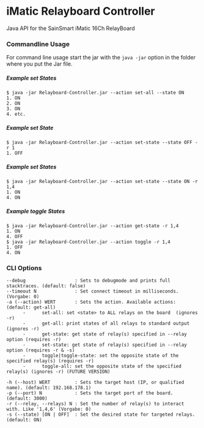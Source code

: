 # iMatic Relayboard Controller
Java API for the SainSmart iMatic 16Ch RelayBoard

### Commandline Usage
For command line usage start the jar with the `java -jar` option in the folder where you put the Jar file.


##### Example set States
```
$ java -jar Relayboard-Controller.jar --action set-all --state ON
1. ON
2. ON
3. ON
4. etc.  
```
##### Example set State
```
$ java -jar Relayboard-Controller.jar --action set-state --state OFF -r 1
1. OFF  
```
##### Example set States
```
$ java -jar Relayboard-Controller.jar --action set-state --state ON -r 1,4
1. ON  
4. ON
```
##### Example toggle States
```
$ java -jar Relayboard-Controller.jar --action get-state -r 1,4
1. ON  
4. OFF
$ java -jar Relayboard-Controller.jar --action toggle -r 1,4
1. OFF  
4. ON
```

### CLI Options

    --debug                  : Sets to debugmode and prints full stacktraces. (default: false)
    --timeout N              : Set connect timeout in milliseconds. (Vorgabe: 0)
    -a (--action) WERT       : Sets the action. Available actions: (default: get-all)
          -      set-all: set <state> to ALL relays on the board  (ignores -r)
          -      get-all: print states of all relays to standard output (ignores -r)
          -      get-state: get state of relay(s) specified in --relay option (requires -r)
          -      set-state: get state of relay(s) specified in --relay option (requires -r & -s)
          -      toggle|toggle-state: set the opposite state of the specified relay(s) (requires -r)
          -      toggle-all: set the opposite state of the specified relay(s) (ignores -r) (FUTURE VERSION)
                            
    -h (--host) WERT         : Sets the target host (IP, or qualified name). (default: 192.168.178.1)
    -p (--port) N            : Sets the target port of the board. (default: 3000)
    -r (--relay, --relays) N : Set the number of relay(s) to interact with. Like '1,4,6' (Vorgabe: 0)                        
    -s (--state) [ON | OFF]  : Set the desired state for targeted relays. (default: ON)